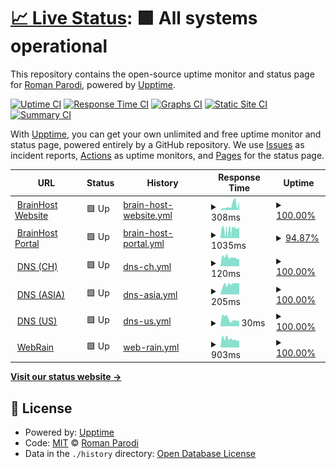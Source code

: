 # [📈 Live Status](https://stats.brainbox.tools): <!--live status--> **🟩 All systems operational**

This repository contains the open-source uptime monitor and status page for [Roman Parodi](https://stats.brainbox.tools), powered by [Upptime](https://github.com/upptime/upptime).

[![Uptime CI](https://github.com/brparodi/stats/workflows/Uptime%20CI/badge.svg)](https://github.com/brparodi/stats/actions?query=workflow%3A%22Uptime+CI%22)
[![Response Time CI](https://github.com/brparodi/stats/workflows/Response%20Time%20CI/badge.svg)](https://github.com/brparodi/stats/actions?query=workflow%3A%22Response+Time+CI%22)
[![Graphs CI](https://github.com/brparodi/stats/workflows/Graphs%20CI/badge.svg)](https://github.com/brparodi/stats/actions?query=workflow%3A%22Graphs+CI%22)
[![Static Site CI](https://github.com/brparodi/stats/workflows/Static%20Site%20CI/badge.svg)](https://github.com/brparodi/stats/actions?query=workflow%3A%22Static+Site+CI%22)
[![Summary CI](https://github.com/brparodi/stats/workflows/Summary%20CI/badge.svg)](https://github.com/brparodi/stats/actions?query=workflow%3A%22Summary+CI%22)

With [Upptime](https://upptime.js.org), you can get your own unlimited and free uptime monitor and status page, powered entirely by a GitHub repository. We use [Issues](https://github.com/brparodi/stats/issues) as incident reports, [Actions](https://github.com/brparodi/stats/actions) as uptime monitors, and [Pages](https://stats.brainbox.tools) for the status page.

<!--start: status pages-->
<!-- This summary is generated by Upptime (https://github.com/upptime/upptime) -->
<!-- Do not edit this manually, your changes will be overwritten -->
<!-- prettier-ignore -->
| URL | Status | History | Response Time | Uptime |
| --- | ------ | ------- | ------------- | ------ |
| <img alt="" src="https://favicons.githubusercontent.com/brainhost.ch" height="13"> [BrainHost Website](https://brainhost.ch/) | 🟩 Up | [brain-host-website.yml](https://github.com/brparodi/stats/commits/HEAD/history/brain-host-website.yml) | <details><summary><img alt="Response time graph" src="./graphs/brain-host-website/response-time-week.png" height="20"> 308ms</summary><br><a href="https://stats.brainbox.tools/history/brain-host-website"><img alt="Response time 207" src="https://img.shields.io/endpoint?url=https%3A%2F%2Fraw.githubusercontent.com%2Fbrparodi%2Fstats%2FHEAD%2Fapi%2Fbrain-host-website%2Fresponse-time.json"></a><br><a href="https://stats.brainbox.tools/history/brain-host-website"><img alt="24-hour response time 259" src="https://img.shields.io/endpoint?url=https%3A%2F%2Fraw.githubusercontent.com%2Fbrparodi%2Fstats%2FHEAD%2Fapi%2Fbrain-host-website%2Fresponse-time-day.json"></a><br><a href="https://stats.brainbox.tools/history/brain-host-website"><img alt="7-day response time 308" src="https://img.shields.io/endpoint?url=https%3A%2F%2Fraw.githubusercontent.com%2Fbrparodi%2Fstats%2FHEAD%2Fapi%2Fbrain-host-website%2Fresponse-time-week.json"></a><br><a href="https://stats.brainbox.tools/history/brain-host-website"><img alt="30-day response time 207" src="https://img.shields.io/endpoint?url=https%3A%2F%2Fraw.githubusercontent.com%2Fbrparodi%2Fstats%2FHEAD%2Fapi%2Fbrain-host-website%2Fresponse-time-month.json"></a><br><a href="https://stats.brainbox.tools/history/brain-host-website"><img alt="1-year response time 207" src="https://img.shields.io/endpoint?url=https%3A%2F%2Fraw.githubusercontent.com%2Fbrparodi%2Fstats%2FHEAD%2Fapi%2Fbrain-host-website%2Fresponse-time-year.json"></a></details> | <details><summary><a href="https://stats.brainbox.tools/history/brain-host-website">100.00%</a></summary><a href="https://stats.brainbox.tools/history/brain-host-website"><img alt="All-time uptime 99.85%" src="https://img.shields.io/endpoint?url=https%3A%2F%2Fraw.githubusercontent.com%2Fbrparodi%2Fstats%2FHEAD%2Fapi%2Fbrain-host-website%2Fuptime.json"></a><br><a href="https://stats.brainbox.tools/history/brain-host-website"><img alt="24-hour uptime 100.00%" src="https://img.shields.io/endpoint?url=https%3A%2F%2Fraw.githubusercontent.com%2Fbrparodi%2Fstats%2FHEAD%2Fapi%2Fbrain-host-website%2Fuptime-day.json"></a><br><a href="https://stats.brainbox.tools/history/brain-host-website"><img alt="7-day uptime 100.00%" src="https://img.shields.io/endpoint?url=https%3A%2F%2Fraw.githubusercontent.com%2Fbrparodi%2Fstats%2FHEAD%2Fapi%2Fbrain-host-website%2Fuptime-week.json"></a><br><a href="https://stats.brainbox.tools/history/brain-host-website"><img alt="30-day uptime 99.85%" src="https://img.shields.io/endpoint?url=https%3A%2F%2Fraw.githubusercontent.com%2Fbrparodi%2Fstats%2FHEAD%2Fapi%2Fbrain-host-website%2Fuptime-month.json"></a><br><a href="https://stats.brainbox.tools/history/brain-host-website"><img alt="1-year uptime 99.85%" src="https://img.shields.io/endpoint?url=https%3A%2F%2Fraw.githubusercontent.com%2Fbrparodi%2Fstats%2FHEAD%2Fapi%2Fbrain-host-website%2Fuptime-year.json"></a></details>
| <img alt="" src="https://favicons.githubusercontent.com/portal.brainhost.ch" height="13"> [BrainHost Portal](https://portal.brainhost.ch/) | 🟩 Up | [brain-host-portal.yml](https://github.com/brparodi/stats/commits/HEAD/history/brain-host-portal.yml) | <details><summary><img alt="Response time graph" src="./graphs/brain-host-portal/response-time-week.png" height="20"> 1035ms</summary><br><a href="https://stats.brainbox.tools/history/brain-host-portal"><img alt="Response time 962" src="https://img.shields.io/endpoint?url=https%3A%2F%2Fraw.githubusercontent.com%2Fbrparodi%2Fstats%2FHEAD%2Fapi%2Fbrain-host-portal%2Fresponse-time.json"></a><br><a href="https://stats.brainbox.tools/history/brain-host-portal"><img alt="24-hour response time 1269" src="https://img.shields.io/endpoint?url=https%3A%2F%2Fraw.githubusercontent.com%2Fbrparodi%2Fstats%2FHEAD%2Fapi%2Fbrain-host-portal%2Fresponse-time-day.json"></a><br><a href="https://stats.brainbox.tools/history/brain-host-portal"><img alt="7-day response time 1035" src="https://img.shields.io/endpoint?url=https%3A%2F%2Fraw.githubusercontent.com%2Fbrparodi%2Fstats%2FHEAD%2Fapi%2Fbrain-host-portal%2Fresponse-time-week.json"></a><br><a href="https://stats.brainbox.tools/history/brain-host-portal"><img alt="30-day response time 962" src="https://img.shields.io/endpoint?url=https%3A%2F%2Fraw.githubusercontent.com%2Fbrparodi%2Fstats%2FHEAD%2Fapi%2Fbrain-host-portal%2Fresponse-time-month.json"></a><br><a href="https://stats.brainbox.tools/history/brain-host-portal"><img alt="1-year response time 962" src="https://img.shields.io/endpoint?url=https%3A%2F%2Fraw.githubusercontent.com%2Fbrparodi%2Fstats%2FHEAD%2Fapi%2Fbrain-host-portal%2Fresponse-time-year.json"></a></details> | <details><summary><a href="https://stats.brainbox.tools/history/brain-host-portal">94.87%</a></summary><a href="https://stats.brainbox.tools/history/brain-host-portal"><img alt="All-time uptime 95.00%" src="https://img.shields.io/endpoint?url=https%3A%2F%2Fraw.githubusercontent.com%2Fbrparodi%2Fstats%2FHEAD%2Fapi%2Fbrain-host-portal%2Fuptime.json"></a><br><a href="https://stats.brainbox.tools/history/brain-host-portal"><img alt="24-hour uptime 100.00%" src="https://img.shields.io/endpoint?url=https%3A%2F%2Fraw.githubusercontent.com%2Fbrparodi%2Fstats%2FHEAD%2Fapi%2Fbrain-host-portal%2Fuptime-day.json"></a><br><a href="https://stats.brainbox.tools/history/brain-host-portal"><img alt="7-day uptime 94.87%" src="https://img.shields.io/endpoint?url=https%3A%2F%2Fraw.githubusercontent.com%2Fbrparodi%2Fstats%2FHEAD%2Fapi%2Fbrain-host-portal%2Fuptime-week.json"></a><br><a href="https://stats.brainbox.tools/history/brain-host-portal"><img alt="30-day uptime 95.00%" src="https://img.shields.io/endpoint?url=https%3A%2F%2Fraw.githubusercontent.com%2Fbrparodi%2Fstats%2FHEAD%2Fapi%2Fbrain-host-portal%2Fuptime-month.json"></a><br><a href="https://stats.brainbox.tools/history/brain-host-portal"><img alt="1-year uptime 95.00%" src="https://img.shields.io/endpoint?url=https%3A%2F%2Fraw.githubusercontent.com%2Fbrparodi%2Fstats%2FHEAD%2Fapi%2Fbrain-host-portal%2Fuptime-year.json"></a></details>
| <img alt="" src="https://favicons.githubusercontent.com/null" height="13"> [DNS (CH)](ch.brainhost.ch) | 🟩 Up | [dns-ch.yml](https://github.com/brparodi/stats/commits/HEAD/history/dns-ch.yml) | <details><summary><img alt="Response time graph" src="./graphs/dns-ch/response-time-week.png" height="20"> 120ms</summary><br><a href="https://stats.brainbox.tools/history/dns-ch"><img alt="Response time 128" src="https://img.shields.io/endpoint?url=https%3A%2F%2Fraw.githubusercontent.com%2Fbrparodi%2Fstats%2FHEAD%2Fapi%2Fdns-ch%2Fresponse-time.json"></a><br><a href="https://stats.brainbox.tools/history/dns-ch"><img alt="24-hour response time 169" src="https://img.shields.io/endpoint?url=https%3A%2F%2Fraw.githubusercontent.com%2Fbrparodi%2Fstats%2FHEAD%2Fapi%2Fdns-ch%2Fresponse-time-day.json"></a><br><a href="https://stats.brainbox.tools/history/dns-ch"><img alt="7-day response time 120" src="https://img.shields.io/endpoint?url=https%3A%2F%2Fraw.githubusercontent.com%2Fbrparodi%2Fstats%2FHEAD%2Fapi%2Fdns-ch%2Fresponse-time-week.json"></a><br><a href="https://stats.brainbox.tools/history/dns-ch"><img alt="30-day response time 128" src="https://img.shields.io/endpoint?url=https%3A%2F%2Fraw.githubusercontent.com%2Fbrparodi%2Fstats%2FHEAD%2Fapi%2Fdns-ch%2Fresponse-time-month.json"></a><br><a href="https://stats.brainbox.tools/history/dns-ch"><img alt="1-year response time 128" src="https://img.shields.io/endpoint?url=https%3A%2F%2Fraw.githubusercontent.com%2Fbrparodi%2Fstats%2FHEAD%2Fapi%2Fdns-ch%2Fresponse-time-year.json"></a></details> | <details><summary><a href="https://stats.brainbox.tools/history/dns-ch">100.00%</a></summary><a href="https://stats.brainbox.tools/history/dns-ch"><img alt="All-time uptime 100.00%" src="https://img.shields.io/endpoint?url=https%3A%2F%2Fraw.githubusercontent.com%2Fbrparodi%2Fstats%2FHEAD%2Fapi%2Fdns-ch%2Fuptime.json"></a><br><a href="https://stats.brainbox.tools/history/dns-ch"><img alt="24-hour uptime 100.00%" src="https://img.shields.io/endpoint?url=https%3A%2F%2Fraw.githubusercontent.com%2Fbrparodi%2Fstats%2FHEAD%2Fapi%2Fdns-ch%2Fuptime-day.json"></a><br><a href="https://stats.brainbox.tools/history/dns-ch"><img alt="7-day uptime 100.00%" src="https://img.shields.io/endpoint?url=https%3A%2F%2Fraw.githubusercontent.com%2Fbrparodi%2Fstats%2FHEAD%2Fapi%2Fdns-ch%2Fuptime-week.json"></a><br><a href="https://stats.brainbox.tools/history/dns-ch"><img alt="30-day uptime 100.00%" src="https://img.shields.io/endpoint?url=https%3A%2F%2Fraw.githubusercontent.com%2Fbrparodi%2Fstats%2FHEAD%2Fapi%2Fdns-ch%2Fuptime-month.json"></a><br><a href="https://stats.brainbox.tools/history/dns-ch"><img alt="1-year uptime 100.00%" src="https://img.shields.io/endpoint?url=https%3A%2F%2Fraw.githubusercontent.com%2Fbrparodi%2Fstats%2FHEAD%2Fapi%2Fdns-ch%2Fuptime-year.json"></a></details>
| <img alt="" src="https://favicons.githubusercontent.com/null" height="13"> [DNS (ASIA)](asia.brainhost.ch) | 🟩 Up | [dns-asia.yml](https://github.com/brparodi/stats/commits/HEAD/history/dns-asia.yml) | <details><summary><img alt="Response time graph" src="./graphs/dns-asia/response-time-week.png" height="20"> 205ms</summary><br><a href="https://stats.brainbox.tools/history/dns-asia"><img alt="Response time 190" src="https://img.shields.io/endpoint?url=https%3A%2F%2Fraw.githubusercontent.com%2Fbrparodi%2Fstats%2FHEAD%2Fapi%2Fdns-asia%2Fresponse-time.json"></a><br><a href="https://stats.brainbox.tools/history/dns-asia"><img alt="24-hour response time 148" src="https://img.shields.io/endpoint?url=https%3A%2F%2Fraw.githubusercontent.com%2Fbrparodi%2Fstats%2FHEAD%2Fapi%2Fdns-asia%2Fresponse-time-day.json"></a><br><a href="https://stats.brainbox.tools/history/dns-asia"><img alt="7-day response time 205" src="https://img.shields.io/endpoint?url=https%3A%2F%2Fraw.githubusercontent.com%2Fbrparodi%2Fstats%2FHEAD%2Fapi%2Fdns-asia%2Fresponse-time-week.json"></a><br><a href="https://stats.brainbox.tools/history/dns-asia"><img alt="30-day response time 190" src="https://img.shields.io/endpoint?url=https%3A%2F%2Fraw.githubusercontent.com%2Fbrparodi%2Fstats%2FHEAD%2Fapi%2Fdns-asia%2Fresponse-time-month.json"></a><br><a href="https://stats.brainbox.tools/history/dns-asia"><img alt="1-year response time 190" src="https://img.shields.io/endpoint?url=https%3A%2F%2Fraw.githubusercontent.com%2Fbrparodi%2Fstats%2FHEAD%2Fapi%2Fdns-asia%2Fresponse-time-year.json"></a></details> | <details><summary><a href="https://stats.brainbox.tools/history/dns-asia">100.00%</a></summary><a href="https://stats.brainbox.tools/history/dns-asia"><img alt="All-time uptime 100.00%" src="https://img.shields.io/endpoint?url=https%3A%2F%2Fraw.githubusercontent.com%2Fbrparodi%2Fstats%2FHEAD%2Fapi%2Fdns-asia%2Fuptime.json"></a><br><a href="https://stats.brainbox.tools/history/dns-asia"><img alt="24-hour uptime 100.00%" src="https://img.shields.io/endpoint?url=https%3A%2F%2Fraw.githubusercontent.com%2Fbrparodi%2Fstats%2FHEAD%2Fapi%2Fdns-asia%2Fuptime-day.json"></a><br><a href="https://stats.brainbox.tools/history/dns-asia"><img alt="7-day uptime 100.00%" src="https://img.shields.io/endpoint?url=https%3A%2F%2Fraw.githubusercontent.com%2Fbrparodi%2Fstats%2FHEAD%2Fapi%2Fdns-asia%2Fuptime-week.json"></a><br><a href="https://stats.brainbox.tools/history/dns-asia"><img alt="30-day uptime 100.00%" src="https://img.shields.io/endpoint?url=https%3A%2F%2Fraw.githubusercontent.com%2Fbrparodi%2Fstats%2FHEAD%2Fapi%2Fdns-asia%2Fuptime-month.json"></a><br><a href="https://stats.brainbox.tools/history/dns-asia"><img alt="1-year uptime 100.00%" src="https://img.shields.io/endpoint?url=https%3A%2F%2Fraw.githubusercontent.com%2Fbrparodi%2Fstats%2FHEAD%2Fapi%2Fdns-asia%2Fuptime-year.json"></a></details>
| <img alt="" src="https://favicons.githubusercontent.com/null" height="13"> [DNS (US)](us.brainhost.ch) | 🟩 Up | [dns-us.yml](https://github.com/brparodi/stats/commits/HEAD/history/dns-us.yml) | <details><summary><img alt="Response time graph" src="./graphs/dns-us/response-time-week.png" height="20"> 30ms</summary><br><a href="https://stats.brainbox.tools/history/dns-us"><img alt="Response time 38" src="https://img.shields.io/endpoint?url=https%3A%2F%2Fraw.githubusercontent.com%2Fbrparodi%2Fstats%2FHEAD%2Fapi%2Fdns-us%2Fresponse-time.json"></a><br><a href="https://stats.brainbox.tools/history/dns-us"><img alt="24-hour response time 65" src="https://img.shields.io/endpoint?url=https%3A%2F%2Fraw.githubusercontent.com%2Fbrparodi%2Fstats%2FHEAD%2Fapi%2Fdns-us%2Fresponse-time-day.json"></a><br><a href="https://stats.brainbox.tools/history/dns-us"><img alt="7-day response time 30" src="https://img.shields.io/endpoint?url=https%3A%2F%2Fraw.githubusercontent.com%2Fbrparodi%2Fstats%2FHEAD%2Fapi%2Fdns-us%2Fresponse-time-week.json"></a><br><a href="https://stats.brainbox.tools/history/dns-us"><img alt="30-day response time 38" src="https://img.shields.io/endpoint?url=https%3A%2F%2Fraw.githubusercontent.com%2Fbrparodi%2Fstats%2FHEAD%2Fapi%2Fdns-us%2Fresponse-time-month.json"></a><br><a href="https://stats.brainbox.tools/history/dns-us"><img alt="1-year response time 38" src="https://img.shields.io/endpoint?url=https%3A%2F%2Fraw.githubusercontent.com%2Fbrparodi%2Fstats%2FHEAD%2Fapi%2Fdns-us%2Fresponse-time-year.json"></a></details> | <details><summary><a href="https://stats.brainbox.tools/history/dns-us">100.00%</a></summary><a href="https://stats.brainbox.tools/history/dns-us"><img alt="All-time uptime 100.00%" src="https://img.shields.io/endpoint?url=https%3A%2F%2Fraw.githubusercontent.com%2Fbrparodi%2Fstats%2FHEAD%2Fapi%2Fdns-us%2Fuptime.json"></a><br><a href="https://stats.brainbox.tools/history/dns-us"><img alt="24-hour uptime 100.00%" src="https://img.shields.io/endpoint?url=https%3A%2F%2Fraw.githubusercontent.com%2Fbrparodi%2Fstats%2FHEAD%2Fapi%2Fdns-us%2Fuptime-day.json"></a><br><a href="https://stats.brainbox.tools/history/dns-us"><img alt="7-day uptime 100.00%" src="https://img.shields.io/endpoint?url=https%3A%2F%2Fraw.githubusercontent.com%2Fbrparodi%2Fstats%2FHEAD%2Fapi%2Fdns-us%2Fuptime-week.json"></a><br><a href="https://stats.brainbox.tools/history/dns-us"><img alt="30-day uptime 100.00%" src="https://img.shields.io/endpoint?url=https%3A%2F%2Fraw.githubusercontent.com%2Fbrparodi%2Fstats%2FHEAD%2Fapi%2Fdns-us%2Fuptime-month.json"></a><br><a href="https://stats.brainbox.tools/history/dns-us"><img alt="1-year uptime 100.00%" src="https://img.shields.io/endpoint?url=https%3A%2F%2Fraw.githubusercontent.com%2Fbrparodi%2Fstats%2FHEAD%2Fapi%2Fdns-us%2Fuptime-year.json"></a></details>
| <img alt="" src="https://favicons.githubusercontent.com/webrain.ch" height="13"> [WebRain](https://webrain.ch/) | 🟩 Up | [web-rain.yml](https://github.com/brparodi/stats/commits/HEAD/history/web-rain.yml) | <details><summary><img alt="Response time graph" src="./graphs/web-rain/response-time-week.png" height="20"> 903ms</summary><br><a href="https://stats.brainbox.tools/history/web-rain"><img alt="Response time 1012" src="https://img.shields.io/endpoint?url=https%3A%2F%2Fraw.githubusercontent.com%2Fbrparodi%2Fstats%2FHEAD%2Fapi%2Fweb-rain%2Fresponse-time.json"></a><br><a href="https://stats.brainbox.tools/history/web-rain"><img alt="24-hour response time 1356" src="https://img.shields.io/endpoint?url=https%3A%2F%2Fraw.githubusercontent.com%2Fbrparodi%2Fstats%2FHEAD%2Fapi%2Fweb-rain%2Fresponse-time-day.json"></a><br><a href="https://stats.brainbox.tools/history/web-rain"><img alt="7-day response time 903" src="https://img.shields.io/endpoint?url=https%3A%2F%2Fraw.githubusercontent.com%2Fbrparodi%2Fstats%2FHEAD%2Fapi%2Fweb-rain%2Fresponse-time-week.json"></a><br><a href="https://stats.brainbox.tools/history/web-rain"><img alt="30-day response time 1012" src="https://img.shields.io/endpoint?url=https%3A%2F%2Fraw.githubusercontent.com%2Fbrparodi%2Fstats%2FHEAD%2Fapi%2Fweb-rain%2Fresponse-time-month.json"></a><br><a href="https://stats.brainbox.tools/history/web-rain"><img alt="1-year response time 1012" src="https://img.shields.io/endpoint?url=https%3A%2F%2Fraw.githubusercontent.com%2Fbrparodi%2Fstats%2FHEAD%2Fapi%2Fweb-rain%2Fresponse-time-year.json"></a></details> | <details><summary><a href="https://stats.brainbox.tools/history/web-rain">100.00%</a></summary><a href="https://stats.brainbox.tools/history/web-rain"><img alt="All-time uptime 100.00%" src="https://img.shields.io/endpoint?url=https%3A%2F%2Fraw.githubusercontent.com%2Fbrparodi%2Fstats%2FHEAD%2Fapi%2Fweb-rain%2Fuptime.json"></a><br><a href="https://stats.brainbox.tools/history/web-rain"><img alt="24-hour uptime 100.00%" src="https://img.shields.io/endpoint?url=https%3A%2F%2Fraw.githubusercontent.com%2Fbrparodi%2Fstats%2FHEAD%2Fapi%2Fweb-rain%2Fuptime-day.json"></a><br><a href="https://stats.brainbox.tools/history/web-rain"><img alt="7-day uptime 100.00%" src="https://img.shields.io/endpoint?url=https%3A%2F%2Fraw.githubusercontent.com%2Fbrparodi%2Fstats%2FHEAD%2Fapi%2Fweb-rain%2Fuptime-week.json"></a><br><a href="https://stats.brainbox.tools/history/web-rain"><img alt="30-day uptime 100.00%" src="https://img.shields.io/endpoint?url=https%3A%2F%2Fraw.githubusercontent.com%2Fbrparodi%2Fstats%2FHEAD%2Fapi%2Fweb-rain%2Fuptime-month.json"></a><br><a href="https://stats.brainbox.tools/history/web-rain"><img alt="1-year uptime 100.00%" src="https://img.shields.io/endpoint?url=https%3A%2F%2Fraw.githubusercontent.com%2Fbrparodi%2Fstats%2FHEAD%2Fapi%2Fweb-rain%2Fuptime-year.json"></a></details>

<!--end: status pages-->

[**Visit our status website →**](https://stats.brainbox.tools)

## 📄 License

- Powered by: [Upptime](https://github.com/upptime/upptime)
- Code: [MIT](./LICENSE) © [Roman Parodi](https://stats.brainbox.tools)
- Data in the `./history` directory: [Open Database License](https://opendatacommons.org/licenses/odbl/1-0/)
